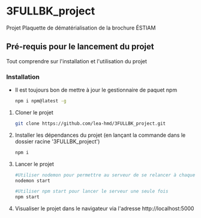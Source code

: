 # 3FULLBK_project

Projet Plaquette de dématérialisation de la brochure ÉSTIAM

## Pré-requis pour le lancement du projet

Tout comprendre sur l'installation et l'utilisation du projet

### Installation


* Il est toujours bon de mettre à jour le gestionnaire de paquet npm
  ```sh
  npm i npm@latest -g
  ```

1. Cloner le projet
   ```sh
   git clone https://github.com/lea-hmd/3FULLBK_project.git
   ```
2. Installer les dépendances du projet (en lançant la commande dans le dossier racine '3FULLBK_project')
   ```sh
   npm i
   ```
3. Lancer le projet
   ```sh
   #Utiliser nodemon pour permettre au serveur de se relancer à chaque modification
   nodemon start

   #Utiliser npm start pour lancer le serveur une seule fois
   npm start
   ```
4. Visualiser le projet dans le navigateur via l'adresse http://localhost:5000
